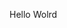 Hello Wolrd














































































































































































































































































































































































































































































































































































































































































































































































































































































































































































































































































































































































































































































































































































































































































































































































































































































































































































































































































































































































































































































































































































































































































































































































































































































































































































































































































































































































































































































































































































































































































































































































































































































































































































































































































































































































































































































































































































































































































































































































































